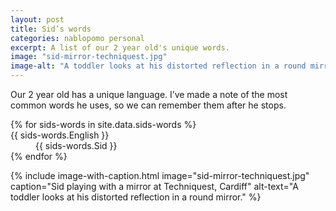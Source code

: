 ```yaml
---
layout: post
title: Sid’s words
categories: nablopomo personal
excerpt: A list of our 2 year old's unique words.
image: "sid-mirror-techniquest.jpg"
image-alt: "A toddler looks at his distorted reflection in a round mirror."
---
```


<p class="lede">Our 2 year old has a unique language. I’ve made a note of the most common words he uses, so we can remember them after he stops.</p>

<dl class="dl-table">
{% for sids-words in site.data.sids-words %}
  <dt>{{ sids-words.English }}</dt>
  <dd>{{ sids-words.Sid }}</dd>
{% endfor %}
</dl>

{% include image-with-caption.html
  image="sid-mirror-techniquest.jpg"
  caption="Sid playing with a mirror at Techniquest, Cardiff"
  alt-text="A toddler looks at his distorted reflection in a round mirror."
%}
